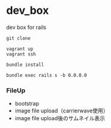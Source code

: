 # dev_box
dev box for rails

```
git clone 

vagrant up
vagrant ssh

bundle install

bundle exec rails s -b 0.0.0.0
```


### FileUp

* bootstrap
* image file upload（carrierwave使用）
* image file upload後のサムネイル表示
